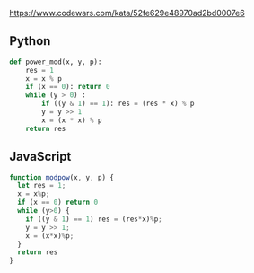 https://www.codewars.com/kata/52fe629e48970ad2bd0007e6

## Python
```python
def power_mod(x, y, p):
    res = 1
    x = x % p
    if (x == 0): return 0
    while (y > 0) :
        if ((y & 1) == 1): res = (res * x) % p
        y = y >> 1
        x = (x * x) % p
    return res
```

## JavaScript
```js
function modpow(x, y, p) {
  let res = 1;
  x = x%p;
  if (x == 0) return 0
  while (y>0) {
    if ((y & 1) == 1) res = (res*x)%p;
    y = y >> 1;
    x = (x*x)%p;
  }
  return res
}
```
